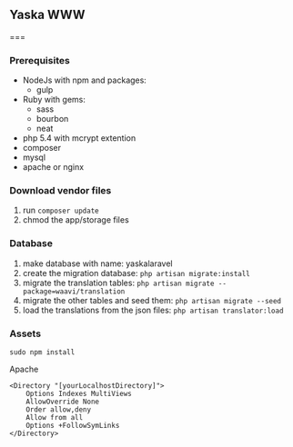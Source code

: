 ## Yaska WWW
===

### Prerequisites

* NodeJs with npm and packages:
	* gulp
* Ruby with gems:
	* sass
	* bourbon
	* neat
* php 5.4 with mcrypt extention
* composer
* mysql
* apache or nginx

### Download vendor files

1. run `composer update`
2. chmod the app/storage files


### Database

1. make database with name: yaskalaravel
2. create the migration database: `php artisan migrate:install`
3. migrate the translation tables: `php artisan migrate --package=waavi/translation`
4. migrate the other tables and seed them: `php artisan migrate --seed`
5. load the translations from the json files: `php artisan translator:load`


### Assets

`sudo npm install`


Apache
```
<Directory "[yourLocalhostDirectory]">
    Options Indexes MultiViews
    AllowOverride None
    Order allow,deny
    Allow from all
    Options +FollowSymLinks
</Directory>
```
